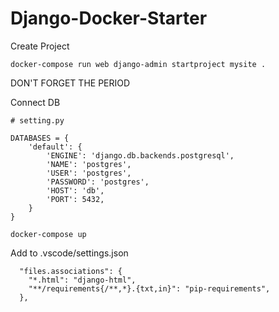 # Django-Docker-Starter

Create Project

```
docker-compose run web django-admin startproject mysite .
```

DON'T FORGET THE PERIOD

Connect DB

```
# setting.py

DATABASES = {
    'default': {
        'ENGINE': 'django.db.backends.postgresql',
        'NAME': 'postgres',
        'USER': 'postgres',
        'PASSWORD': 'postgres',
        'HOST': 'db',
        'PORT': 5432,
    }
}
```

```
docker-compose up
```

Add to .vscode/settings.json

```
  "files.associations": {
    "*.html": "django-html",
    "**/requirements{/**,*}.{txt,in}": "pip-requirements",
  },
```
